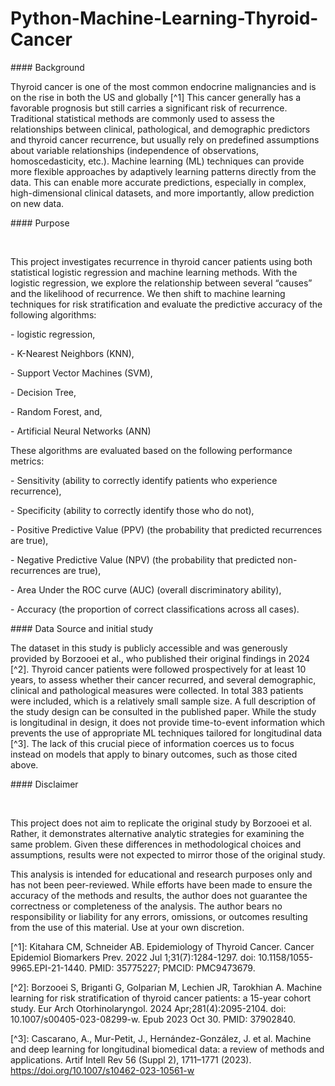 # Python-Machine-Learning-Thyroid-Cancer





\#### Background



Thyroid cancer is one of the most common endocrine malignancies and is on the rise in both the US and globally \[^1] This cancer generally has a favorable prognosis but still carries a significant risk of recurrence. Traditional statistical methods are commonly used to assess the relationships between clinical, pathological, and demographic predictors and thyroid cancer recurrence, but usually rely on predefined assumptions about variable relationships (independence of observations, homoscedasticity, etc.). Machine learning (ML) techniques can provide more flexible approaches by adaptively learning patterns directly from the data. This can enable more accurate predictions, especially in complex, high-dimensional clinical datasets, and more importantly, allow prediction on new data.



\#### Purpose

&nbsp; 

This project investigates recurrence in thyroid cancer patients using both statistical logistic regression and machine learning methods. With the logistic regression, we explore the relationship between several “causes” and the likelihood of recurrence. We then shift to machine learning techniques for risk stratification and evaluate the predictive accuracy of the following algorithms: 



\- logistic regression,

\- K-Nearest Neighbors (KNN),

\- Support Vector Machines (SVM),

\- Decision Tree,

\- Random Forest, and,

\- Artificial Neural Networks (ANN)



These algorithms are evaluated based on the following performance metrics:



\-	Sensitivity (ability to correctly identify patients who experience recurrence), 

\-	Specificity (ability to correctly identify those who do not), 

\-	Positive Predictive Value (PPV) (the probability that predicted recurrences are true), 

\-	Negative Predictive Value (NPV) (the probability that predicted non-recurrences are true),

\-	Area Under the ROC curve (AUC) (overall discriminatory ability),

\-	Accuracy (the proportion of correct classifications across all cases).



\#### Data Source and initial study



The dataset in this study is publicly accessible and was generously provided by Borzooei et al., who published their original findings in 2024 \[^2]. Thyroid cancer patients were followed prospectively for at least 10 years, to assess whether their cancer recurred, and  several demographic, clinical and pathological measures were collected. In total 383 patients were included, which is a relatively small sample size. A full description of the study design can be consulted in the published paper. While the study is longitudinal in design, it does not provide  time-to-event information which prevents the use of appropriate ML techniques tailored for longitudinal data \[^3]. The lack of this crucial piece of information coerces us to focus instead on models that apply to binary outcomes, such as those cited above. 



\#### Disclaimer

&nbsp; 

This project does not aim to replicate the original study by Borzooei et al. Rather, it demonstrates alternative analytic strategies for examining the same problem. Given these differences in methodological choices and assumptions, results were not expected to mirror those of the original study. 

This analysis is intended for educational and research purposes only and has not been peer-reviewed. While efforts have been made to ensure the accuracy of the methods and results, the author does not guarantee the correctness or completeness of the analysis. The author bears no responsibility or liability for any errors, omissions, or outcomes resulting from the use of this material. Use at your own discretion.







\[^1]: Kitahara CM, Schneider AB. Epidemiology of Thyroid Cancer. Cancer Epidemiol Biomarkers Prev. 2022 Jul 1;31(7):1284-1297. doi: 10.1158/1055-9965.EPI-21-1440. PMID: 35775227; PMCID: PMC9473679.



\[^2]: Borzooei S, Briganti G, Golparian M, Lechien JR, Tarokhian A. Machine learning for risk stratification of thyroid cancer patients: a 15-year cohort study. Eur Arch Otorhinolaryngol. 2024 Apr;281(4):2095-2104. doi: 10.1007/s00405-023-08299-w. Epub 2023 Oct 30. PMID: 37902840.



\[^3]: Cascarano, A., Mur-Petit, J., Hernández-González, J. et al. Machine and deep learning for longitudinal biomedical data: a review of methods and applications. Artif Intell Rev 56 (Suppl 2), 1711–1771 (2023). https://doi.org/10.1007/s10462-023-10561-w


